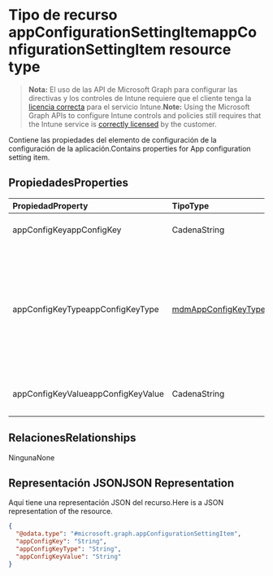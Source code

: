 # <a name="appconfigurationsettingitem-resource-type"></a><span data-ttu-id="b609d-101">Tipo de recurso appConfigurationSettingItem</span><span class="sxs-lookup"><span data-stu-id="b609d-101">appConfigurationSettingItem resource type</span></span>

> <span data-ttu-id="b609d-102">**Nota:** El uso de las API de Microsoft Graph para configurar las directivas y los controles de Intune requiere que el cliente tenga la [licencia correcta](https://go.microsoft.com/fwlink/?linkid=839381) para el servicio Intune.</span><span class="sxs-lookup"><span data-stu-id="b609d-102">**Note:** Using the Microsoft Graph APIs to configure Intune controls and policies still requires that the Intune service is [correctly licensed](https://go.microsoft.com/fwlink/?linkid=839381) by the customer.</span></span>

<span data-ttu-id="b609d-103">Contiene las propiedades del elemento de configuración de la configuración de la aplicación.</span><span class="sxs-lookup"><span data-stu-id="b609d-103">Contains properties for App configuration setting item.</span></span>
## <a name="properties"></a><span data-ttu-id="b609d-104">Propiedades</span><span class="sxs-lookup"><span data-stu-id="b609d-104">Properties</span></span>
|<span data-ttu-id="b609d-105">Propiedad</span><span class="sxs-lookup"><span data-stu-id="b609d-105">Property</span></span>|<span data-ttu-id="b609d-106">Tipo</span><span class="sxs-lookup"><span data-stu-id="b609d-106">Type</span></span>|<span data-ttu-id="b609d-107">Descripción</span><span class="sxs-lookup"><span data-stu-id="b609d-107">Description</span></span>|
|:---|:---|:---|
|<span data-ttu-id="b609d-108">appConfigKey</span><span class="sxs-lookup"><span data-stu-id="b609d-108">appConfigKey</span></span>|<span data-ttu-id="b609d-109">Cadena</span><span class="sxs-lookup"><span data-stu-id="b609d-109">String</span></span>|<span data-ttu-id="b609d-110">Clave de configuración de la aplicación.</span><span class="sxs-lookup"><span data-stu-id="b609d-110">app configuration key.</span></span>|
|<span data-ttu-id="b609d-111">appConfigKeyType</span><span class="sxs-lookup"><span data-stu-id="b609d-111">appConfigKeyType</span></span>|[<span data-ttu-id="b609d-112">mdmAppConfigKeyType</span><span class="sxs-lookup"><span data-stu-id="b609d-112">mdmAppConfigKeyType</span></span>](../resources/intune_apps_mdmappconfigkeytype.md)|<span data-ttu-id="b609d-113">Tipo de clave de configuración de la aplicación.</span><span class="sxs-lookup"><span data-stu-id="b609d-113">app configuration key type.</span></span> <span data-ttu-id="b609d-114">Los valores posibles son: `stringType`, `integerType`, `realType`, `booleanType` y `tokenType`.</span><span class="sxs-lookup"><span data-stu-id="b609d-114">Possible values are: `stringType`, `integerType`, `realType`, `booleanType`, `tokenType`.</span></span>|
|<span data-ttu-id="b609d-115">appConfigKeyValue</span><span class="sxs-lookup"><span data-stu-id="b609d-115">appConfigKeyValue</span></span>|<span data-ttu-id="b609d-116">Cadena</span><span class="sxs-lookup"><span data-stu-id="b609d-116">String</span></span>|<span data-ttu-id="b609d-117">Valor de clave de configuración de la aplicación.</span><span class="sxs-lookup"><span data-stu-id="b609d-117">app configuration key value.</span></span>|

## <a name="relationships"></a><span data-ttu-id="b609d-118">Relaciones</span><span class="sxs-lookup"><span data-stu-id="b609d-118">Relationships</span></span>
<span data-ttu-id="b609d-119">Ninguna</span><span class="sxs-lookup"><span data-stu-id="b609d-119">None</span></span>
## <a name="json-representation"></a><span data-ttu-id="b609d-120">Representación JSON</span><span class="sxs-lookup"><span data-stu-id="b609d-120">JSON Representation</span></span>
<span data-ttu-id="b609d-121">Aquí tiene una representación JSON del recurso.</span><span class="sxs-lookup"><span data-stu-id="b609d-121">Here is a JSON representation of the resource.</span></span>
<!-- {
  "blockType": "resource",
  "@odata.type": "microsoft.graph.appConfigurationSettingItem"
}
-->
``` json
{
  "@odata.type": "#microsoft.graph.appConfigurationSettingItem",
  "appConfigKey": "String",
  "appConfigKeyType": "String",
  "appConfigKeyValue": "String"
}
```



